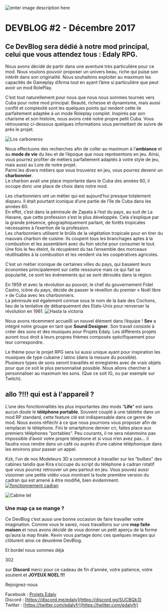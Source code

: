 ![enter image description here](https://cdn.discordapp.com/attachments/327943596873482242/661594283622793229/DB_2_Website.png)
# DEVBLOG #2 - Décembre 2017

## Ce DevBlog sera dédié à notre mod principal, celui que vous attendez tous : Edaly RPG.

Nous avons décidé de partir dans une aventure très particulière pour ce mod. Nous voulons pouvoir proposer un univers beau, riche qui puise son intérêt dans son originalité. Nous souhaitons exploiter au maximum les capacités de Gameplay d’Arma tout en ayant l’âme si particulière que peut avoir un mod RolePlay.

C’est tout naturellement pour nous que nous nous sommes tournés vers Cuba pour notre mod principal. Beauté, richesse et dynamisme, mais aussi conflit et complexité sont les quelques points qui rendent cette ile parfaitement adaptée à un mode Roleplay complet. Inspirés par son charisme et son histoire, nous avons créé notre propre petit Cuba. Vous retrouverez ci-dessous quelques informations vous permettant de suivre de près le projet.

![Los carboneros](https://cdn.discordapp.com/attachments/327943596873482242/661595694477475851/DB_2_IMG1.png)

Nous effectuons des recherches afin de coller au maximum à l’**ambiance** et au **mode de vie** du lieu et de l’époque que nous représentons en jeu. Ainsi, vous pourrez profiter de métiers parfaitement adaptés à votre style de jeu, mais aussi au Lore de notre projet.  
Parmi les divers métiers que vous trouverez en jeu, vous pourrez devenir un **charbonnier**.  
Le charbon avait une place importante dans le Cuba des années 60, il occupe donc une place de choix dans notre mod.

Les charbonniers ont un métier qui est aujourd’hui presque totalement disparu. Il était pourtant iconique d’une partie de l’île de Cuba dans les années 60.  
En effet, c’est dans la péninsule de Zapata à l’est du pays, au sud de La Havane, que cette profession s’est le plus développée. Cela s’explique par la grande présence, géographiquement parlant, de forêts tropicales nécessaires à l’exertion de la profession.  
Les charbonniers utilisent le brûlis de la végétation tropicale pour en tirer du mauvais charbon de cuisine. Ils coupent tous les branchages aptes à la combustion et les assemblent avec du foin séché pour consumer le tout. Une fois le feu éteint, ils récupèrent du tas l’ensemble des morceaux réutilisables à la combustion et les vendent via les coopératives agricoles.

C’est un métier iconique de certaines villes du pays, qui basaient leurs économies principalement sur cette ressource mais ce qui fait sa popularité, ce sont les événements qui se sont déroulés dans la région.

En 1959 et avec la révolution au pouvoir, le chef du gouvernement Fidel Castro, icône du pays, décide de passer le réveillon du premier « Noël libre » de Cuba avec les charbonniers.  
La péninsule est également connue sous le nom de la baie des Cochons, lieu de la tentative de débarquement des Etats-Unis pour renverser la révolution en 1961.
![Hasta la victoria](https://cdn.discordapp.com/attachments/327943596873482242/661596120161452052/DB_2_IMG2.png)

Nous avons récemment accueilli un nouvel élément dans l’équipe ! **Sev** a intégré notre groupe en tant que **Sound Designer**. Son travail consiste à créer des sons et des musiques pour Projets Edaly. Les différents projets auront tous droit à leurs propres thèmes composés spécifiquement pour leur correspondre.

Le thème pour le projet RPG sera lui aussi unique ayant pour inspiration les musiques de type cubaine / latino (dans la mesure du possible).  
Plusieurs types de sons seront travaillés et enregistrés avec de vrais objets pour que ce soit le plus personnalisé possible. Nous allons chercher à personnaliser au maximum les sons. (Que ce soit IG, ou par exemple sur Twitch).

## allo ?!!! qui est à l'appareil ?

L’une des fonctionnalités les plus importantes des mods “**Life**” est sans aucun doute le **téléphone portable**. Souvent couplé à une tablette dans un mod RP standard, cette feature clé est indispensable dans ce genre de mod. Nous avons réfléchi à ce que nous pourrions vous proposer afin de remplacer le téléphone. Fini le smartphone dernier cri, faites place aux premiers téléphones “portables”. Peu courants, il ne sera néanmoins pas impossible d’avoir votre propre téléphone et si vous n’en avez pas... il faudra vous rendre dans un café ou auprès d’une cabine téléphonique dans les environs pour passer un appel.

Kzk, l’un de nos Modeleurs 3D a commencé à travailler sur les “bulbes” des cabines tandis que Kira s’occupe du script du téléphone à cadran rotatif que vous pourrez retrouver un peu partout en jeu. Vous pouvez aussi visionner une petite vidéo vous montrant la toute première version du cadran qui est amené à être modifié, bien évidemment.
[![fonctionnement cadran](https://img.youtube.com/vi/pByWvk83E0U/0.jpg)](https://youtu.be/pByWvk83E0U)

![Cabine tel](https://cdn.discordapp.com/attachments/360671450585235458/391271222060515328/screenshot122.png)

### Une map ça se mange ?

Ce DevBlog c’est aussi une bonne occasion de faire travailler votre imagination. Comme vous le savez, nous travaillons sur une **map faite maison** et nous avons décidé de vous donner un petit aperçu de la forme qu’aura la map finale. Kevin vous partage donc ces quelques images qui clôturent ainsi ce deuxième DevBlog.

Et bordel nous sommes déjà

302

sur **Discord** merci pour ce cadeau de fin d'année, votre patience, votre soutient et **JOYEUX NOEL !!!**

Rejoignez-nous

Facebook : [Projets Edaly](https://www.facebook.com/Projets-Edaly-216092102257899/)  
Discord : [https://discord.me/edaly](https://discord.gg/SUCBQk3)  
Twitter : [https://twitter.com/edalyfr](https://twitter.com/edalyfr)


